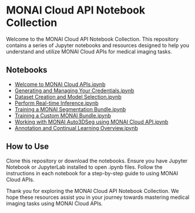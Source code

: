 # MONAI Cloud API Notebook Collection

Welcome to the MONAI Cloud API Notebook Collection. This repository contains a series of Jupyter notebooks and resources designed to help you understand and utilize MONAI Cloud APIs for medical imaging tasks.

## Notebooks

- [Welcome to MONAI Cloud APIs.ipynb](Welcome%20to%20MONAI%20Cloud%20APIs.ipynb)
- [Generating and Managing Your Credentials.ipynb](Generating%20and%20Managing%20Your%20Credentials.ipynb)
- [Dataset Creation and Model Selection.ipynb](Dataset%20Creation%20and%20Model%20Selection.ipynb)
- [Perform Real-time Inference.ipynb](./Perform%20Real-time%20Inference.ipynb)
- [Training a MONAI Segmentation Bundle.ipynb](Training%20a%20MONAI%20Segmentation%20Bundle.ipynb)
- [Training a Custom MONAI Bundle.ipynb](Training%20a%20Custom%20MONAI%20Bundle.ipynb)
- [Working with MONAI Auto3DSeg using MONAI Cloud API.ipynb](Working%20with%20MONAI%20Auto3DSeg%20using%20MONAI%20Cloud%20API.ipynb)
- [Annotation and Continual Learning Overview.ipynb](Annotation%20and%20Continual%20Learning%20Overview.ipynb)


## How to Use
Clone this repository or download the notebooks.
Ensure you have Jupyter Notebook or JupyterLab installed to open .ipynb files.
Follow the instructions in each notebook for a step-by-step guide to using MONAI Cloud APIs.


Thank you for exploring the MONAI Cloud API Notebook Collection. We hope these resources assist you in your journey towards mastering medical imaging tasks using MONAI Cloud APIs.